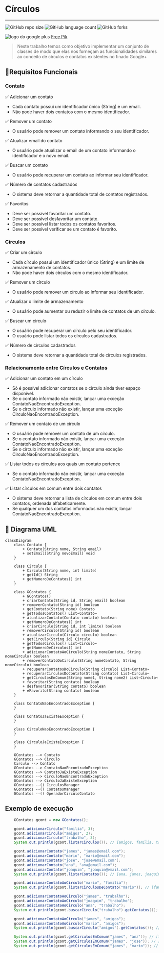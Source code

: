 # Círculos
___

![GitHub repo size](https://img.shields.io/github/repo-size/WillianSilva51/CirculosSociais?style=for-the-badge)
![GitHub language count](https://img.shields.io/github/languages/count/WillianSilva51/CirculosSociais?style=for-the-badge)
![GitHub forks](https://img.shields.io/github/forks/WillianSilva51/CirculosSociais?style=for-the-badge)



![logo do google plus](google_plus.jpg)
<a href="https://br.freepik.com/fotos-gratis/pessoas-segurando-um-icone-do-google-plus_3682503.htm#fromView=keyword&page=1&position=9&uuid=86316aef-16f6-4b0f-abb9-1e98341a7014&query=Google+Plus">Free Pik</a>

> Neste trabalho temos como objetivo implementar um conjunto de classes de modo que elas nos forneçam as funcionalidades 
similares ao conceito de círculos e contatos existentes no finado Google+


## 🎯Requisitos Funcionais

### Contato

 ✅ Adicionar um contato

  - Cada contato possui um identificador único (String) e um email. 
  - Não pode haver dois contatos com o mesmo identificador.

✅ Remover um contato
  - O usuário pode remover um contato informando o seu identificador.

✅ Atualizar email do contato
  - O usuário pode atualizar o email de um contato informando o identificador e o novo email.

✅ Buscar um contato
  - O usuário pode recuperar um contato ao informar seu identificador.

✅ Número de contatos cadastrados
  - O sistema deve retornar a quantidade total de contatos registrados.

✅ Favoritos
  - Deve ser possível favoritar um contato.
  - Deve ser possível desfavoritar um contato.
  - Deve ser possível listar todos os contatos favoritos.
  - Deve ser possível verificar se um contato é favorito.


### Círculos
✅ Criar um círculo
  - Cada círculo possui um identificador único (String) e um limite de armazenamento de contatos.
  - Não pode haver dois círculos com o mesmo identificador.

✅ Remover um círculo
  - O usuário pode remover um círculo ao informar seu identificador.

✅ Atualizar o limite de armazenamento
  - O usuário pode aumentar ou reduzir o limite de contatos de um círculo.

✅ Buscar um círculo
  - O usuário pode recuperar um círculo pelo seu identificador.
  - O usuário pode listar todos os círculos cadastrados.

✅ Número de círculos cadastrados
  - O sistema deve retornar a quantidade total de círculos registrados.

### Relacionamento entre Círculos e Contatos

✅ Adicionar um contato em um círculo
  - Só é possível adicionar contatos se o círculo ainda tiver espaço disponível.
  - Se o contato informado não existir, lançar uma exceção ContatoNaoEncontradoException.
  - Se o círculo informado não existir, lançar uma exceção CirculoNaoEncontradoException.

✅ Remover um contato de um círculo
  - O usuário pode remover um contato de um círculo.
  - Se o contato informado não existir, lançar uma exceção ContatoNaoEncontradoException.
  - Se o círculo informado não existir, lançar uma exceção CirculoNaoEncontradoException.

✅ Listar todos os círculos aos quais um contato pertence
  - Se o contato informado não existir, lançar uma exceção ContatoNaoEncontradoException.

✅ Listar círculos em comum entre dois contatos
  - O sistema deve retornar a lista de círculos em comum entre dois contatos, ordenada alfabeticamente.
  - Se qualquer um dos contatos informados não existir, lançar ContatoNaoEncontradoException.

## 🧱 Diagrama UML
```mermaid
classDiagram
    class Contato {
        + Contato(String nome, String email)
        + setEmail(String novoEmail) void
    }

    class Circulo {
        + Circulo(String nome, int limite)
        + getId() String
        + getNumeroDeContatos() int
    }

    class GContatos {
        + GContatos()
        + criarContato(String id, String email) boolean
        + removerContato(String id) boolean
        + getContato(String nome) Contato
        + getTodosContatos() List~Contato~ 
        + atualizarContato(Contato contato) boolean
        + getNumeroDeContatos() int
        + criarCirculo(String id, int limite) boolean
        + removerCirculo(String id) boolean
        + atualizarCirculo(Circulo circulo) boolean
        + getCirculo(String id) Circulo
        + getTodosCirculos() List~Circulo~
        + getNumeroDeCirculos() int
        + adicionarContatoAoCirculo(String nomeContato, String nomeCirculo) boolean
        + removerContatoDoCirculo(String nomeContato, String nomeCirculo) boolean
        + recuperarContatosDoCirculo(String circulo) List~Contato~
        + recuperarCirculosDoContato(String contato) List~Circulo~
        + getCirculosEmComum(String nome1, String nome2) List~Circulo~
        + favoritar(String contato) boolean
        + desfavoritar(String contato) boolean
        + eFavorito(String contato) boolean
    }

    class ContatoNaoEncontradoException {
    }

    class ContatoJaExisteException {
    }

    class CirculoNaoEncontradoException {
    }

    class CirculoJaExisteException {
    }

    GContatos --> Contato
    GContatos --> Circulo
    Circulo --> Contato
    GContatos --> ContatoNaoEncontradoException
    GContatos --> ContatoJaExisteException
    GContatos --> CirculoNaoEncontradoException
    GContatos --> CirculoJaExisteException
    GContatos --() CirculosManager
    GContatos --() ContatosManager
    GContatos --() OperadorCirculoContato

```
## Exemplo de execução 

````java
    GContatos gcont = new GContatos();

    gcont.adicionarCirculo("familia", 3);
    gcont.adicionarCirculo("amigos", 2);
    gcont.adicionarCirculo("trabalho", 3);
    System.out.println(gcont.listarCirculos()); // [amigos, familia, trabalho]

    gcont.adicionarContato("james", "james@email.com");
    gcont.adicionarContato("mario", "mario@email.com");
    gcont.adicionarContato("jose", "jose@email.com");
    gcont.adicionarContato("ana", "ana@email.com");
    gcont.adicionarContato("joaquim", "joaquim@email.com");
    System.out.println(gcont.listarContatos()); // [ana, james, joaquim, jose, mario]

    gcont.adicionarContatoAoCirculo("mario", "familia");
    System.out.println(gcont.listarCirculosDeContato("mario")); // [familia]

    gcont.adicionarContatoAoCirculo("james", "trabalho");
    gcont.adicionarContatoAoCirculo("joaquim", "trabalho");
    gcont.adicionarContatoAoCirculo("ana", "trabalho");
    System.out.println(gcont.buscarCirculo("trabalho").getContatos()); // [ana, james, joaquim]

    gcont.adicionarContatoAoCirculo("james", "amigos");
    gcont.adicionarContatoAoCirculo("mario", "amigos");
    System.out.println(gcont.buscarCirculo("amigos").getContatos()); // [james, mario]

    System.out.println(gcont.getCirculosEmComum("james", "ana")); // [trabalho]
    System.out.println(gcont.getCirculosEmComum("james", "jose")); // []
    System.out.println(gcont.getCirculosEmComum("james", "mario")); // [amigos]
````